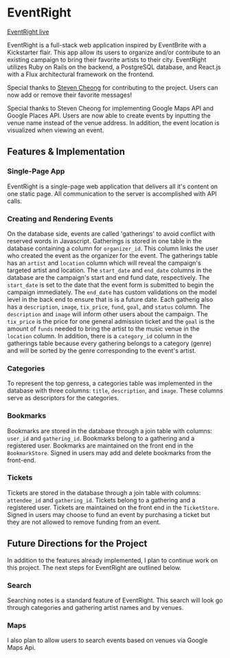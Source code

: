 # EventRight

[EventRight live][EventRight]

[EventRight]: http://www.eventright.us

EventRight is a full-stack web application inspired by EventBrite with a Kickstarter flair. This app allow its users to organize and/or contribute to an existing campaign to bring their favorite artists to their city. EventRight utilizes Ruby on Rails on the backend, a PostgreSQL database, and React.js with a Flux architectural framework on the frontend.  

[github]: https://github.com/SJern/EventRight

Special thanks to [Steven Cheong][github] for contributing to the project. Users can now add or remove their favorite messages!

Special thanks to Steven Cheong for implementing Google Maps API and Google Places API. Users are now able to create events by inputting the venue name instead of the venue address. In addition, the event location is visualized when viewing an event.

## Features & Implementation

### Single-Page App

  EventRight is a single-page web application that delivers all it's content on one static page. All communication to the server is accomplished with API calls.

### Creating and Rendering Events

  On the database side, events are called 'gatherings' to avoid conflict with reserved words in Javascript. Gatherings is stored in one table in the database containing a column for `organizer_id`. This column links the user who created the event as the organizer for the event. The gatherings table has an `artist` and `location` column which will reveal the campaign's targeted artist and location. The `start_date` and `end_date` columns in the database are the campaign's start and end fund date, respectively. The `start_date` is set to the date that the event form is submitted to begin the campaign immediately. The `end_date` has custom validations on the model level in the back end to ensure that is is a future date. Each gatherig also has a `description`, `image`, `tix_price`, `fund`, `goal`, and `status` column. The `description` and `image` will inform other users about the campaign. The `tix_price` is the price for one general admission ticket and the `goal` is the amount of `funds` needed to bring the artist to the music venue in the `location` column. In addition, there is a `category_id` column in the gatherings table because every gathering belongs to a category (genre) and will be sorted by the genre corresponding to the event's artist.

### Categories

To represent the top genress, a categories table was implemented in the database with three columns: `title`, `description`, and `image`. These columns serve as descriptors for the categories.

### Bookmarks

Bookmarks are stored in the database through a join table with columns: `user_id` and `gathering_id`. Bookmarks belong to a gathering and a registered user. Bookmarks are maintained on the front end in the `BookmarkStore`. Signed in users may add and delete bookmarks from the front-end.

### Tickets

Tickets are stored in the database through a join table with columns: `attendee_id` and `gathering_id`. Tickets belong to a gathering and a registered user. Tickets are maintained on the front end in the `TicketStore`. Signed in users may choose to fund an event by purchasing a ticket but they are not allowed to remove funding from an event.  

## Future Directions for the Project

In addition to the features already implemented, I plan to continue work on this project.  The next steps for EventRight are outlined below.

### Search

Searching notes is a standard feature of EventRight. This search will look go through categories and gathering artist names and by venues.

### Maps

I also plan to allow users to search events based on venues via Google Maps Api.
